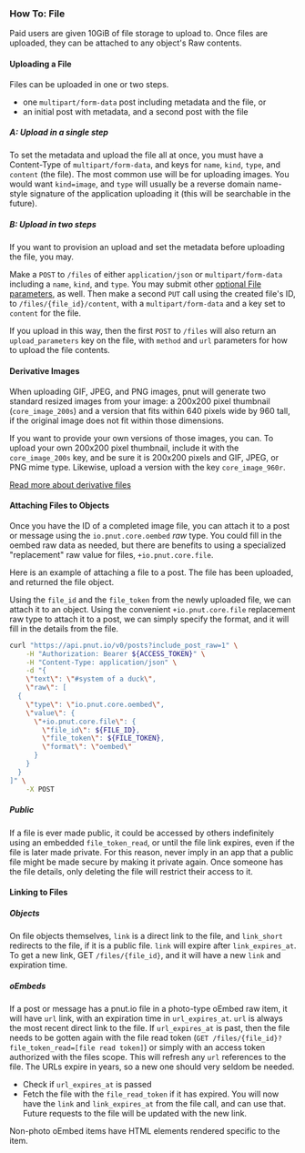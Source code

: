 ### How To: File

Paid users are given 10GiB of file storage to upload to. Once files are uploaded, they can be attached to any object's Raw contents.


#### Uploading a File

Files can be uploaded in one or two steps.

* one `multipart/form-data` post including metadata and the file, or
* an initial post with metadata, and a second post with the file

##### A: Upload in a single step

To set the metadata and upload the file all at once, you must have a Content-Type of `multipart/form-data`, and keys for `name`, `kind`, `type`, and `content` (the file). The most common use will be for uploading images. You would want `kind=image`, and `type` will usually be a reverse domain name-style signature of the application uploading it (this will be searchable in the future).


##### B: Upload in two steps

If you want to provision an upload and set the metadata before uploading the file, you may.

Make a `POST` to `/files` of either `application/json` or `multipart/form-data` including a `name`, `kind`, and `type`. You may submit other [optional File parameters](../resources/files/lifecycle#post-files), as well. Then make a second `PUT` call using the created file's ID, to `/files/{file_id}/content`, with a `multipart/form-data` and a key set to `content` for the file.

If you upload in this way, then the first `POST` to `/files` will also return an `upload_parameters` key on the file, with `method` and `url` parameters for how to upload the file contents.


#### Derivative Images

When uploading GIF, JPEG, and PNG images, pnut will generate two standard resized images from your image: a 200x200 pixel thumbnail (`core_image_200s`) and a version that fits within 640 pixels wide by 960 tall, if the original image does not fit within those dimensions.

If you want to provide your own versions of those images, you can. To upload your own 200x200 pixel thumbnail, include it with the `core_image_200s` key, and be sure it is 200x200 pixels and GIF, JPEG, or PNG mime type. Likewise, upload a version with the key `core_image_960r`.

[Read more about derivative files](../resources/files/lifecycle#put-files-id-content-key)


#### Attaching Files to Objects

Once you have the ID of a completed image file, you can attach it to a post or message using the `io.pnut.core.oembed` *raw* type. You could fill in the oembed raw data as needed, but there are benefits to using a specialized "replacement" raw value for files, `+io.pnut.core.file`.

Here is an example of attaching a file to a post. The file has been uploaded, and returned the file object.

Using the `file_id` and the `file_token` from the newly uploaded file, we can attach it to an object. Using the convenient `+io.pnut.core.file` replacement raw type to attach it to a post, we can simply specify the format, and it will fill in the details from the file.

```bash
curl "https://api.pnut.io/v0/posts?include_post_raw=1" \
    -H "Authorization: Bearer ${ACCESS_TOKEN}" \
    -H "Content-Type: application/json" \
    -d "{
    \"text\": \"#system of a duck\",
    \"raw\": [
  {
    \"type\": \"io.pnut.core.oembed\",
    \"value\": {
      \"+io.pnut.core.file\": {
        \"file_id\": ${FILE_ID},
        \"file_token\": ${FILE_TOKEN},
        \"format\": \"oembed\"
      }
    }
  }
]" \
    -X POST
```

##### Public

If a file is ever made public, it could be accessed by others indefinitely using an embedded `file_token_read`, or until the file link expires, even if the file is later made private. For this reason, never imply in an app that a public file might be made secure by making it private again. Once someone has the file details, only deleting the file will restrict their access to it.


#### Linking to Files

##### Objects

On file objects themselves, `link` is a direct link to the file, and `link_short` redirects to the file, if it is a public file. `link` will expire after `link_expires_at`. To get a new link, GET `/files/{file_id}`, and it will have a new `link` and expiration time.

##### oEmbeds

If a post or message has a pnut.io file in a photo-type oEmbed raw item, it will have `url` link, with an expiration time in `url_expires_at`. `url` is always the most recent direct link to the file. If `url_expires_at` is past, then the file needs to be gotten again with the file read token (`GET /files/{file_id}?file_token_read=[file read token]`) or simply with an access token authorized with the files scope. This will refresh any `url` references to the file. The URLs expire in years, so a new one should very seldom be needed.

* Check if `url_expires_at` is passed
* Fetch the file with the `file_read_token` if it has expired. You will now have the `link` and `link_expires_at` from the file call, and can use that. Future requests to the file will be updated with the new link.

Non-photo oEmbed items have HTML elements rendered specific to the item.